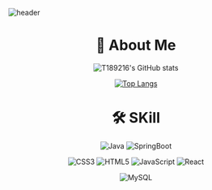 ![header](https://capsule-render.vercel.app/api?type=waving&color=auto&height=300&section=header&text=Hello%20World&fontSize=80)

<div align="center">

# 👋 About Me
![T189216's GitHub stats](https://github-readme-stats.vercel.app/api?username=T189216&show_icons=true&theme=dracula&hide_border=true)

[![Top Langs](https://github-readme-stats.vercel.app/api/top-langs/?username=T189216&langs_count=6&theme=dracula)](https://github.com/T189216/github-readme-stats)


# 🛠️ SKill
![Java](https://img.shields.io/badge/java-%23ED8B00.svg?style=for-the-badge&logo=openjdk&logoColor=white)
![SpringBoot](https://img.shields.io/badge/springboot-6DB33F?style=for-the-badge&logo=springboot&logoColor=white)

![CSS3](https://img.shields.io/badge/css3-%231572B6.svg?style=for-the-badge&logo=css3&logoColor=white)
![HTML5](https://img.shields.io/badge/html5-%23E34F26.svg?style=for-the-badge&logo=html5&logoColor=white)
![JavaScript](https://img.shields.io/badge/javascript-%23323330.svg?style=for-the-badge&logo=javascript&logoColor=%23F7DF1E)
![React](https://img.shields.io/badge/react-%2320232a.svg?style=for-the-badge&logo=react&logoColor=%2361DAFB)

![MySQL](https://img.shields.io/badge/mysql-%2300f.svg?style=for-the-badge&logo=mysql&logoColor=white)

</div>
